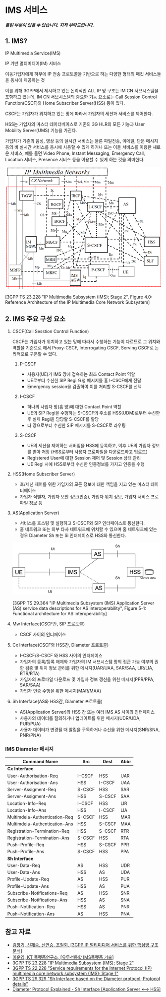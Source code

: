 # IMS 서비스

##### _틀린 부분이 있을 수 있습니다. 지적 부탁드립니다._

## 1. IMS?
IP Multimedia Service(IMS)

IP 기반 멀티미디어(IM) 서비스

이동가입자에게 하부에 IP 전송 프로토콜을 기반으로 하는 다양한 형태의 패킷 서비스들을 동시에 제공하는 것

이를 위해 3GPP에서 제시하고 있는 논리적인 ALL IP 망 구조는 IM CN 서브시스템을 포함하고 있는데, IM CN 서브시스템의 중요한 기능 요소로는 Call Session Control Function(CSCF)와 Home Subscriber
Server(HSS) 등이 있다. 

CSCF는 가입자가 위치하고 있는 망에 따라서 가입자의 세션과 서비스를 제어한다. 

HSS는 가입자의 마스터 데이터베이스로 기존의 3G HLR의 모든 기능과 User Mobility Server(UMS) 기능을 가진다. 

가입자가 기존의 음성, 영상 등의 실시간 서비스는 물론 파일전송, 이메일, 단문 메시지 등의 비 실시간 서비스를 동시에 사용할 수 있게 하거나 또는 이들 서비스를 이용한 새로운 서비스, 예를 들면 Video Phone, Instant Messaging, Emergency Call, Location 서비스, Presence 서비스 등을 이용할 수 있게 하는 것을 의미한다.

![Reference Architecture of the IP Multimedia Core Network Subsystem](images/Reference%20Architecture%20of%20the%20IP%20Multimedia%20Core%20Network%20Subsystem.png)

[3GPP TS 23.228 "IP Multimedia Subsystem (IMS); Stage 2", Figure 4.0: Reference Architecture of the IP Multimedia Core Network Subsystem]


## 2. IMS 주요 구성 요소

1. CSCF(Call Sesstion Control Function)

    CSCF는 가입자가 위치하고 있는 망에 따라서 수행하는 기능이 다르므로 그 위치와 역할을 기준으로 해서 Proxy-CSCF, Interrogating CSCF, Serving CSCF로 논리적으로 구분할 수 있다.

   1. P-CSCF
        
      - 사용자(UE)가 IMS 망에 접속하는 최초 Contact Point 역할
      - UE로부터 수신한 SIP Regi 요청 메시지를 홈 I-CSCF에게 전달
      - Emergency session을 검출하여 이를 처리할 S-CSCF를 선택
   
   2. I-CSCF

      - 하나의 사업자 망(홈 망)에 대한 Contact Point 역할
      - UE의 SIP Regi을 수행하는 S-CSCF의 주소를 HSS(UDM)로부터 수신한 후 실제 Regi을 담당할 S-CSCF를 할당
      - 타 망으로부터 수신한 SIP 메시지를 S-CSCF로 라우팅

   3. S-CSCF

      - UE의 세션을 제어하는 서버임을 HSS에 등록하고, 이후 UE의 가입자 정보를 받아 저장 (HSS로부터 사용자 프로파일을 다운로드하고 업로드)
      - Registered User에 대한 Session 제어 및 Session 상태 관리
      - UE Regi 시에 HSS로부터 수신한 인증정보를 가지고 인증을 수행

2. HSS(Home Subscriber Server)
   
   - 호/세션 제어를 위한 가입자의 모든 정보에 대한 책임을 지고 있는 마스터 데이터베이스
   - 가입자 식별자, 가입자 보안 정보(인증), 가입자 위치 정보, 가입자 서비스 프로파일 정보 등

3. AS(Application Server)

    - 서비스를 호스팅 및 실행하고 S-CSCF와 SIP 인터페이스로 통신한다.
    - 홈 네트워크 또는 외부 타사 네트워크에 위치할 수 있으며 홈 네트워크에 있는 경우 Diameter Sh 또는 Si 인터페이스로 HSS와 통신한다.

    ![Figure 5-1: Functional architecture for AS interoperability](images/Functional%20architecture%20for%20AS%20interoperability.png)

    [3GPP TS 29.364 "IP Multimedia Subsystem (IMS) Application Server (AS) service data descriptions for AS interoperability", Figure 5-1: Functional architecture for AS interoperability]

4. Mw Interface(CSCF간, SIP 프로토콜)
    
    - CSCF 사이의 인터페이스   

5. Cx Interface(CSCF와 HSS간, Diameter 프로토콜)

    - I-CSCF/S-CSCF 와 HSS 사이의 인터페이스
    - 가입자의 등록/등록 해제와 가입자의 IM 서브시스템 망의 접근 가능 여부의 권한 검증 및 위치 정보 관리를 위한 메시지(UAR/UAA, SAR/SAA, LIR/LIA, RTR/RTA)
    - 가입자의 프로파일 다운로드 및 가입자 정보 갱신을 위한 메시지(PPR/PPA, SAR/SAA)
    - 가입자 인증 수행을 위한 메시지(MAR/MAA)

6. Sh Interface(AS와 HSS간, Diameter 프로토콜)

    - AS(Application Server)와 HSS 간 또는 여러 IMS AS 사이의 인터페이스
    - 사용자의 데이터를 질의하거나 업데이트를 위한 메시지(UDR/UDA, PUR/PUA)
    - 사용자 데이터가 변경될 때 알림을 구독하거나 수신을 위한 메시지(SNR/SNA, PNR/PNA)


### IMS Diameter 메시지
| Command Name                  | Src    | Dest   | Abbr |
| ----------------------------- | ------ | ------ | ---- |
| **Cx Interface**              |        |        |      |
| User-Authorisation-Req        | I-CSCF | HSS    | UAR  |
| User-Authorisation-Ans        | HSS    | I-CSCF | UAA  |
| Server-Assigment-Req          | S-CSCF | HSS    | SAR  |
| Server-Assigment-Ans          | HSS    | S-CSCF | SAA  |
| Location-Info-Req             | I-CSCF | HSS    | LIR  |
| Location-Info-Ans             | HSS    | I-CSCF | LIA  |
| Multimdeia-Authentication-Req | S-CSCF | HSS    | MAR  |
| Multimdeia-Authentication-Ans | HSS    | S-CSCF | MAA  |
| Registration-Termination-Req  | HSS    | S-CSCF | RTR  |
| Registration-Termination-Ans  | S-CSCF | HSS    | RTA  |
| Push-Profile-Req              | HSS    | S-CSCF | PPR  |
| Push-Profile-Ans              | S-CSCF | HSS    | PPA  |
| **Sh Interface**              |        |        |      |
| User-Data-Req                 | AS     | HSS    | UDR  |
| User-Data-Ans                 | HSS    | AS     | UDA  |
| Profile-Update-Req            | AS     | HSS    | PUR  |
| Profile-Update-Ans            | HSS    | AS     | PUA  |
| Subscribe-Notifications-Req   | AS     | HSS    | SNR  |
| Subscribe-Notifications-Ans   | HSS    | AS     | SNA  |
| Push-Notification-Req         | HSS    | AS     | PNR  |
| Push-Notification-Ans         | AS     | HSS    | PNA  |




## 참고 자료
- [김창기, 신재승, 신연승, 조철회, [3GPP IP 멀티미디어 서비스를 위한 핵심망 구조 분석]](https://ettrends.etri.re.kr/ettrends/75/0905000333/)
- [이운영, KT 플랫폼연구소, [유무선통합 IMS플랫폼 기술]](https://www.google.com/url?sa=t&rct=j&q=&esrc=s&source=web&cd=&ved=2ahUKEwiBtLCv2pjyAhUsxosBHd-aC0UQFnoECAMQAw&url=http%3A%2F%2Fwebs.co.kr%2F%3Fmodule%3Dfile%26act%3DprocFileDownload%26file_srl%3D39321%26sid%3D68db23e4e057c1c24999e922c5698a1b&usg=AOvVaw1npIFv_RJvWc5OtVJxnfHv)
- [3GPP TS 23.228 "IP Multimedia Subsystem (IMS); Stage 2"](https://portal.3gpp.org/desktopmodules/Specifications/SpecificationDetails.aspx?specificationId=821)
- [3GPP TS 22.228 "Service requirements for the Internet Protocol (IP) multimedia core network subsystem (IMS); Stage 1"](https://portal.3gpp.org/desktopmodules/Specifications/SpecificationDetails.aspx?specificationId=629)
- [3GPP TS 29.329 "Sh Interface based on the Diameter protocol; Protocol details"](https://portal.3gpp.org/desktopmodules/Specifications/SpecificationDetails.aspx?specificationId=1707)
- [Diameter Protocol Explained - Sh Interface [Application Server <--> HSS]](https://diameter-protocol.blogspot.com/2013/09/sh-interface.html)